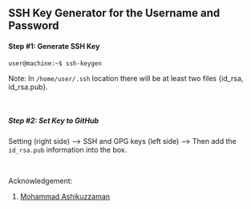 ## SSH Key Generator for the Username and Password

#### Step #1: Generate SSH Key
```console
user@machine:~$ ssh-keygen
```
Note: In `/home/user/.ssh` location there will be at least two files {id_rsa, id_rsa.pub}.


&nbsp;
&nbsp;


##### Step #2: Set Key to GitHub
Setting (right side) --> SSH and GPG keys (left side) --> Then add the `id_rsa.pub` information into the box.

&nbsp;
&nbsp;
&nbsp;

Acknowledgement:
1. [Mohammad Ashikuzzaman](https://github.com/ashikuzzaman-ar/)
